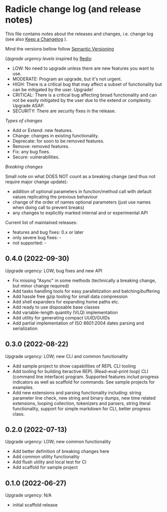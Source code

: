 Radicle change log (and release notes)
======================================

This file contains notes about the releases
and changes, i.e. change log
(see also [Keep a Changelog](https://keepachangelog.com/en/1.0.0/) ).

Mind the versions bellow follow [Semantic Versioning](https://semver.org/)

*Upgrade urgency levels* inspired by [Redis](https://github.com/redis/redis):

- LOW: No need to upgrade unless there are new features you want to use.
- MODERATE: Program an upgrade, but it's not urgent.
- HIGH: There is a critical bug that may affect a subset of functionality
  but can be mitigated by the user. Upgrade!
- CRITICAL: There is a critical bug affecting broad functionality
  and can not be easily mitigated by the user due to the extend or complexity.
  Upgrade ASAP.
- SECURITY: There are security fixes in the release.

*Types of changes*

- Add or Extend: new features.
- Change: changes in existing functionality.
- Deprecate: for soon to be removed features.
- Remove: removed features.
- Fix: any bug fixes.
- Secure: vulnerabilities.

*Breaking changes*

Small note on what DOES NOT count as a breaking change
(and thus not require major change update):

- addition of optional parameters in function/method call
  with default values replicating the previous behaviour
- change of the order of names optional parameters
  (just use names when doing call to prevent breaks)
- any changes to explicitly marked internal
  and or experimental API

Current list of maintained releases:

- features and bug fixes: 0.x or later
- only severe bug fixes: -
- not supported: -


0.4.0 (2022-09-30)
------------------

Upgrade urgency: LOW; bug fixes and new API

- Fix missing "Async" in some methods (technically a breaking
  change, but minor change required)
- Add tasks handling tools for easy parallelization
  and batching/buffering
- Add hassle free gzip tooling for small data compression
- Add shell expanders for expanding home paths etc.
- Add ready to use disposable base classes
- Add variable-length quantity (VLQ) implementation
- Add utility for generating compact UUID/GUIDs
- Add partial implementation of ISO 8601:2004 dates
  parsing and serialization


0.3.0 (2022-08-22)
------------------

Upgrade urgency: LOW; new CLI and common functionality

- Add sample project to show capabilities of REPL CLI tooling
- Add tooling for building iteractive REPL (Read-eval-print loop)
  CLI (command line interface) program. Supported features includ
  progress indicators as well as scaffold for commands.
  See sample projects for examples.
- Add new extensions and parsing functionality including:
  string parameter line check, new string and binary dumps,
  new time related extensions, looping collection,
  tokenizers and parsers, string literal functionality,
  support for simple markdown for CLI, better progress class.


0.2.0 (2022-07-13)
------------------

Upgrade urgency: LOW; new common functionality

- Add better definition of breaking changes here
- Add common utility functionality
- Add flush utility and local test for CI
- Add scaffold for sample project


0.1.0 (2022-06-27)
------------------

Upgrade urgency: N/A

- initial scaffold release
